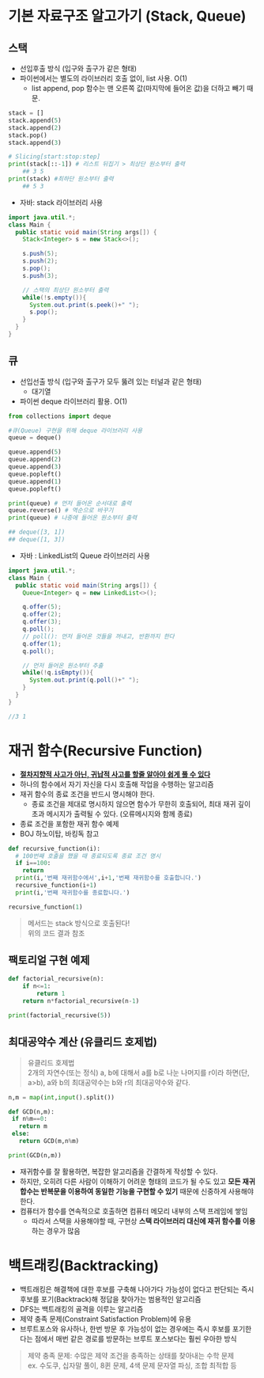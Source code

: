 # 기본 자료구조 알고가기 (Stack, Queue)
## 스택
* 선입후출 방식 (입구와 출구가 같은 형태)
* 파이썬에서는 별도의 라이브러리 호출 없이, list 사용. O(1)
    * list append, pop 함수는 맨 오른쪽 값(마지막에 들어온 값)을 더하고 빼기 때문. 
```python
stack = []
stack.append(5)
stack.append(2)
stack.pop()
stack.append(3)

# Slicing[start:stop:step]
print(stack[::-1]) # 리스트 뒤집기 > 최상단 원소부터 출력
    ## 3 5
print(stack) #최하단 원소부터 출력
    ## 5 3
```
* 자바: stack 라이브러리 사용
```java
import java.util.*;
class Main {  
  public static void main(String args[]) { 
    Stack<Integer> s = new Stack<>();

    s.push(5);
    s.push(2);
    s.pop();
    s.push(3);

    // 스택의 최상단 원소부터 출력
    while(!s.empty()){
      System.out.print(s.peek()+" ");
      s.pop();
    }
  } 
}
```
## 큐
* 선입선출 방식 (입구와 출구가 모두 뚫려 있는 터널과 같은 형태)
    * 대기열
* 파이썬 deque 라이브러리 활용. O(1)

```python
from collections import deque

#큐(Queue) 구현을 위해 deque 라이브러리 사용
queue = deque()

queue.append(5)
queue.append(2)
queue.append(3)
queue.popleft()
queue.append(1)
queue.popleft()

print(queue) # 먼저 들어온 순서대로 출력
queue.reverse() # 역순으로 바꾸기
print(queue) # 나중에 들어온 원소부터 출력

## deque([3, 1])
## deque([1, 3])
```
* 자바 : LinkedList의 Queue 라이브러리 사용
```java
import java.util.*;
class Main {  
  public static void main(String args[]) { 
    Queue<Integer> q = new LinkedList<>();

    q.offer(5);
    q.offer(2);
    q.offer(3);
    q.poll(); 
    // poll(): 먼저 들어온 것들을 꺼내고, 반환까지 한다
    q.offer(1);
    q.poll();

    // 먼저 들어온 원소부터 추출
    while(!q.isEmpty()){
      System.out.print(q.poll()+" ");
    }
  } 
}

//3 1
```
# 재귀 함수(Recursive Function)
* [**절차지향적 사고가 아닌, 귀납적 사고를 할줄 알아야 쉽게 풀 수 있다**](https://www.youtube.com/watch?v=8vDDJm5EewM)
* 하나의 함수에서 자기 자신을 다시 호출해 작업을 수행하는 알고리즘
* 재귀 함수의 종료 조건을 반드시 명시해야 한다.
    * 종료 조건을 제대로 명시하지 않으면 함수가 무한히 호출되어, 최대 재귀 깊이 초과 메시지가 출력될 수 있다. (오류메시지와 함께 종료)
* 종료 조건을 포함한 재귀 함수 예제
* BOJ 하노이탑, 바킹독 참고

```python
def recursive_function(i):
  # 100번째 호출을 했을 때 종료되도록 종료 조건 명시 
  if i==100:
    return
  print(i,'번째 재귀함수에서',i+1,'번째 재귀함수를 호출합니다.')
  recursive_function(i+1)
  print(i,'번째 재귀함수를 종료합니다.')

recursive_function(1)
```
> 메서드는 stack 방식으로 호출된다! <br>
위의 코드 결과 참조


## 팩토리얼 구현 예제
```python
def factorial_recursive(n):
    if n<=1:
        return 1
    return n*factorial_recursive(n-1)

print(factorial_recursive(5))
```
## 최대공약수 계산 (유클리드 호제법)

> 유클리드 호제법 <br> 2개의 자연수(또는 정식) a, b에 대해서 a를 b로 나눈 나머지를 r이라 하면(단, a>b), a와 b의 최대공약수는 b와 r의 최대공약수와 같다.

 ```python
 n,m = map(int,input().split())

def GCD(n,m):
  if n%m==0:
    return m
  else:
    return GCD(m,n%m)

print(GCD(n,m))
```

* 재귀함수를 잘 활용하면, 복잡한 알고리즘을 간결하게 작성할 수 있다. 
* 하지만, 오히려 다른 사람이 이해하기 어려운 형태의 코드가 될 수도 있고 **모든 재귀합수는 반복문을 이용하여 동일한 기능을 구현할 수 있기** 때문에 신중하게 사용해야 한다.
* 컴퓨터가 함수를 연속적으로 호출하면 컴퓨터 메모리 내부의 스택 프레임에 쌓임
    * 따라서 스택을 사용해야할 때, 구현상 **스택 라이브러리 대신에 재귀 함수를 이용**하는 경우가 많음


# 백트래킹(Backtracking)
* 백트래킹은 해결책에 대한 후보를 구축해 나아가다 가능성이 없다고 판단되는 즉시 후보를 포기(Backtrack)해 정답을 찾아가는 범용적인 알고리즘
* DFS는 백트래킹의 골격을 이루는 알고리즘
* 제약 충족 문제(Constraint Satisfaction Problem)에 유용
* 브루트포스와 유사하나, 한번 방문 후 가능성이 없는 경우에는 즉시 후보를 포기한다는 점에서 매번 같은 경로를 방문하는 브루트 포스보다는 훨씬 우아한 방식
> 제약 충족 문제: 수많은 제약 조건을 충족하는 상태를 찾아내는 수학 문제 <br> ex. 수도쿠, 십자말 풀이, 8퀸 문제, 4색 문제 문자열 파싱, 조합 최적합 등